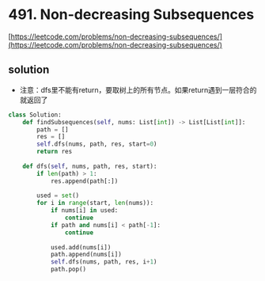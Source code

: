 # 491. Non-decreasing Subsequences
[https://leetcode.com/problems/non-decreasing-subsequences/](https://leetcode.com/problems/non-decreasing-subsequences/)

## solution

- 注意：dfs里不能有return，要取树上的所有节点。如果return遇到一层符合的就返回了

```python
class Solution:
    def findSubsequences(self, nums: List[int]) -> List[List[int]]:
        path = []
        res = []
        self.dfs(nums, path, res, start=0)
        return res
    
    def dfs(self, nums, path, res, start):
        if len(path) > 1:
            res.append(path[:])
        
        used = set()
        for i in range(start, len(nums)):
            if nums[i] in used:
                continue
            if path and nums[i] < path[-1]:   
                continue       
            
            used.add(nums[i])
            path.append(nums[i])
            self.dfs(nums, path, res, i+1)
            path.pop()           
```
